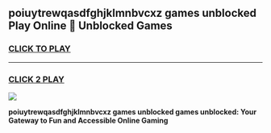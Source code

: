 
## poiuytrewqasdfghjklmnbvcxz games unblocked Play Online 👋 Unblocked Games
<h3>
<a href="https://premium.freeplayer.one?title=poiuytrewqasdfghjklmnbvcxz_games_unblocked&ref=19F">CLICK TO PLAY</a></h3>
<hr>

<h3>
<a href="https://premium.freeplayer.one?title=poiuytrewqasdfghjklmnbvcxz_games_unblocked&ref=19F">CLICK 2 PLAY</a>
  
</h3>

<a href="https://premium.freeplayer.one?title=poiuytrewqasdfghjklmnbvcxz_games_unblocked&ref=19F"><img src="https://clearcache.store/games.png"></a>


**poiuytrewqasdfghjklmnbvcxz games unblocked games unblocked: Your Gateway to Fun and Accessible Online Gaming**
